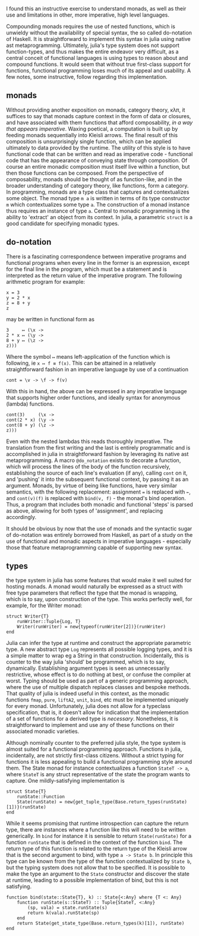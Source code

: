 I found this an instructive exercise to understand monads, as well as their use and limitations in other, more 
imperative, high level languages.

Compounding monads requires the use of nested functions, which is unwieldy without the availability of special syntax, 
the so called do-notation of Haskell. It is straightforward to implement this syntax in julia using native ast 
metaprogramming. Ultimately, julia's type system does not support function-types, and thus makes the entire endeavor 
very difficult, as a central conceit of functional languages is using types to reason about and compound functions. It 
would seem that without true first-class support for functions, functional programming loses much of its appeal and 
usability. A few notes, some instructive, follow regarding this implementation.


## monads

Without providing another exposition on monads, category theory, κλπ, it suffices to say that monads capture context in
the form of data or closures, and have associated with them functions that afford composability, *in a way that appears
imperative*. Waxing poetical, a computation is built up by feeding monads sequentially into Kleisli arrows. The final
result of this composition is unsurprisingly single function, which can be applied ultimately to data provided by the 
runtime. The utility of this style is to have functional code that can be written and read as imperative code - 
functional code that has the appearance of conveying state through composition. Of course an entire monadic composition 
must itself live within a  function, but then those functions can be composed. From the perspective of composability, 
monads should be thought of  as function-like, and in the broader understanding of category theory, like functions, form 
a category. In programming, monads are a type class that captures and contextualizes some object. The monad type `m a` 
is written in terms of its type constructor `m` which contextualizes some type `a`. The construction of a monad instance 
thus requires an instance of type `a`. Central to monadic programming is the ability to 'extract' an object from its 
context. In julia, a parametric `struct` is a good candidate for specifying monadic types.


## do-notation

There is a fascinating correspondence between imperative programs and functional programs when every line in the former
is an expression, except for the final line in the program, which must be a statement and is interpreted as the return
value of the imperative program. The following arithmetic program for example:

```
x = 3
y = 2 * x
z = 8 + y
z
```

may be written in functional form as

```
3     ↦ (\x ->
2 * x ↦ (\y -> 
8 + y ↦ (\z ->
z)))
```

Where the symbol `↦` means left-application of the function which is following, ie `x ↦ f ≡ f(x)`. This can be attained 
in a relatively straightforward fashion in an imperative language by use of a continuation

```
cont = \v -> \f -> f(v)
```

With this in hand, the above can be expressed in any imperative language that supports higher order functions, and
ideally syntax for anonymous (lambda) functions.

```
cont(3)     (\x ->
cont(2 * x) (\y -> 
cont(8 + y) (\z ->
z)))
```

Even with the nested lambdas this reads thoroughly imperative. The translation from the first writing and the last is
entirely programmatic and is accomplished in julia in straightforward fashion by leveraging its native ast 
metaprogramming. A macro `@do_notation` exists to decorate a function, which will process the lines of the body of the
function recursively, establishing the source of each line's evaluation (if any), calling `cont` on it, and 'pushing' it 
into the subsequent functional context, by passing it as an argument. Monads, by virtue of being like functions, have 
very similar semantics, with the following replacement: assignment `=` is replaced with `←`, and `cont(v)(f)` is 
replaced with `bind(v, f)` - the monad's bind operation. Thus, a program that includes both monadic and functional 
'steps' is parsed as above, allowing for both types of 'assignment', and replacing accordingly.

It should be obvious by now that the use of monads and the syntactic sugar of do-notation was entirely borrowed from
Haskell, as part of a study on the use of functional and monadic aspects in imperative languages - especially those that
feature metaprogramming capable of supporting new syntax.

## types

the type system in julia has some features that would make it well suited for hosting monads. A monad would naturally
be expressed as a struct with free type parameters that reflect the type that the monad is wrapping, which is to say, 
upon construction of the type. This works perfectly well, for example, for the Writer monad:

```
struct Writer{T}
    runWriter::Tuple{Log, T}
    Writer(runWriter) = new{typeof(runWriter[2])}(runWriter)
end
```

Julia can infer the type at runtime and construct the appropriate parametric type. A new abstract type `Log` represents
all possible logging types, and it is a simple matter to wrap eg a String in that construction. Incidentally, this is 
counter to the way julia 'should' be programmed, which is to say, dynamically. Establishing argument types is seen as
unnecessarily restrictive, whose effect is to do nothing at best, or confuse the compiler at worst. Typing should be 
used as part of a generic programming approach, where the use of multiple dispatch replaces classes and bespoke methods.
That quality of julia is indeed useful in this context, as the monadic functions `fmap`, `pure`, `liftA2`, `unit`, 
`bind`, etc must be implemented uniquely for every monad. Unfortunately, julia does not allow for a typeclass 
specification, that is, it doesn't allow for indication that the implementation of a set of functions for a derived
type is *necessary*. Nonetheless, it is straightforward to implement and use any of these functions on their associated
monadic varieties.

Although nominally counter to the preferred julia style, the type system is almost suited for a functional programming
approach. Functions in julia, incidentally, are not strictly first-class citizens. Without a strict typing for functions
it is less appealing to build a functional programming style around them. The State monad for instance contextualizes a
function `StateT -> a`, where `StateT` is any struct representative of the state the program wants to capture. One
mildly-satisfying implementation is

```
struct State{T}
    runState::Function
    State(runState) = new{get_tuple_type(Base.return_types(runState)[1])}(runState)
end
```

While it seems promising that runtime introspection can capture the return type, there are instances where a function
like this will need to be written generically. In `bind` for instance it is sensible to return `State(runState)` for a
function `runState` that is defined in the context of the function `bind`. The return type of this function is related 
to the return type of the Kleisli arrow that is the second argument to bind, with type `a -> State b`. In principle this
type can be known from the type of the function contextualized by `State b`, but the typing system does not allow that
to be specified. It is possible to make the type an argument to the `State` constructor and discover the state at 
runtime, leading to a possible implementation of bind, but this is not satisfying.

```
function bind(state::State{T}, k) :: State{<:Any} where {T <: Any}
    function runState(s::StateT) :: Tuple{StateT, <:Any}
        (sp, vala) = state.runState(s)
        return k(vala).runState(sp)
    end
    return State(get_state_type(Base.return_types(k)[1]), runState)
end
```

